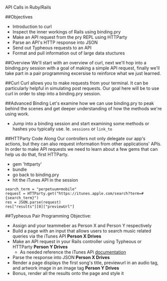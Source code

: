 API Calls in Ruby/Rails

##Objectives

* Introduction to curl
* Inspect the inner workings of Rails using binding.pry
* Make an API request from the pry REPL using HTTParty
* Parse an API's HTTP response into JSON
* Send out Typheous requests to an API
* Format and pull information out of large data stuctures
    
        
##Overview
We'll start with an overview of curl, next we'll hop into a binding.pry session with a goal of making a simple API request, finally we'll take part in a pair programming excersise to reinforce what we just learned.

##Curl
Curl allows you to make requests from your terminal. It can be particularly helpful in simulating post requests. Our goal here will be to use curl in order to step into a binding.pry session.

##Advanced Binding
Let's examine how we can use binding.pry to peak behind the scenes and get deeper understanding of how the methods we're using work.

* Jump into a binding session and start examining some methods or hashes you typically use. Ie. `sessions` or `link_to`

##HTTParty Code Along
Our controllers not only delegate our app's actions, but they can also request information from other applications' APIs.
In order to make API requests we need to learn about a few gems that can help us do that, first HTTParty.

* gem 'httparty'
* bundle
* go back to binding.pry
* hit the iTunes API in the session

```
search_term = "perpetuum+mobile"
request = HTTParty.get("https://itunes.apple.com/search?term=#{search_term}")
res = JSON.parse(request)
res["results"][0]["previewUrl"]
```

##Typheous Pair Programming
Objective:

* Assign and your teammeber as Person X and Person Y respectively
* Build a page with an input that allows users to search music related queries via the iTunes API **Person X Drives**
* Make an API request in your Rails controller using Typheous or HTTParty **Person Y Drives**
    * As needed reference the iTunes APi [documentation](https://www.apple.com/itunes/affiliates/resources/documentation/itunes-store-web-service-search-api.html)
* Parse the response into JSON **Person X Drives**
* Render a page displays the first song's title, previewurl in an audio tag, and artwork image in an image tag **Person Y Drives**
* Bonus, render all the results onto the page and style it




